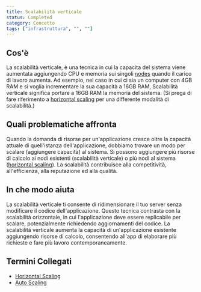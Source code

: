 ```yaml
---
title: Scalabilità verticale
status: Completed
category: Concetto
tags: ["infrastruttura", "", ""]
---
```


## Cos'è

La scalabilità verticale, è una tecnica in cui la capacita del sistema 
viene aumentata aggiungendo CPU e memoria sui singoli [nodes](/it/nodes/) quando il carico di lavoro aumenta. 
Ad esempio, nel caso in cui ci sia un computer con 4GB RAM e si voglia incrementare la sua capacità a 16GB RAM, 
Scalabilità verticale significa portare a 16GB RAM la memoria del sistema. 
(Si prega di fare riferimento a [horizontal scaling](/it/horizontal-scaling/) per una differente modalità di scalabilità.)

## Quali problematiche affronta

Quando la domanda di risorse per un'applicazione cresce oltre la capacità attuale di quell'istanza dell'applicazione, 
dobbiamo trovare un modo per scalare (aggiungere capacità) al sistema. 
Si possono aggiungere più risorse di calcolo ai nodi esistenti (scalabilità verticale) 
o più nodi al sistema ([horizontal scaling](/horizontal-scaling/)). 
La scalabilità contribuisce alla competitività, all'efficienza, alla reputazione ed alla qualità.


## In che modo aiuta

La scalabilità verticale ti consente di ridimensionare il tuo server senza modificare il codice dell'applicazione. 
Questo tecnica contrasta con la scalabilità orizzontale, in cui l'applicazione deve essere replicabile per scalare, potenzialmente richiedendo aggiornamenti del codice. 
La scalabilità verticale aumenta la capacità di un'applicazione esistente aggiungendo risorse di calcolo, 
consentendo all'app di elaborare più richieste e fare più lavoro contemporaneamente.


## Termini Collegati

* [Horizontal Scaling](/horizontal-scaling/)
* [Auto Scaling](/auto-scaling/)
